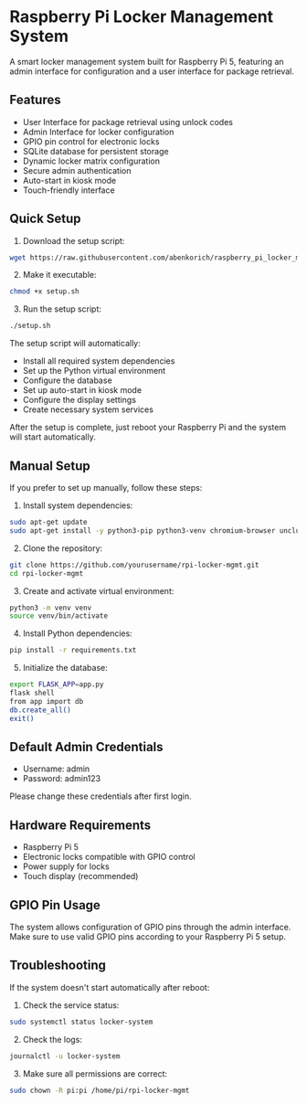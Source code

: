 # Raspberry Pi Locker Management System

A smart locker management system built for Raspberry Pi 5, featuring an admin interface for configuration and a user interface for package retrieval.

## Features

- User Interface for package retrieval using unlock codes
- Admin Interface for locker configuration
- GPIO pin control for electronic locks
- SQLite database for persistent storage
- Dynamic locker matrix configuration
- Secure admin authentication
- Auto-start in kiosk mode
- Touch-friendly interface

## Quick Setup

1. Download the setup script:
```bash
wget https://raw.githubusercontent.com/abenkorich/raspberry_pi_locker_mangement_system/main/setup.sh
```

2. Make it executable:
```bash
chmod +x setup.sh
```

3. Run the setup script:
```bash
./setup.sh
```

The setup script will automatically:
- Install all required system dependencies
- Set up the Python virtual environment
- Configure the database
- Set up auto-start in kiosk mode
- Configure the display settings
- Create necessary system services

After the setup is complete, just reboot your Raspberry Pi and the system will start automatically.

## Manual Setup
If you prefer to set up manually, follow these steps:

1. Install system dependencies:
```bash
sudo apt-get update
sudo apt-get install -y python3-pip python3-venv chromium-browser unclutter git sqlite3 python3-rpi.gpio
```

2. Clone the repository:
```bash
git clone https://github.com/yourusername/rpi-locker-mgmt.git
cd rpi-locker-mgmt
```

3. Create and activate virtual environment:
```bash
python3 -m venv venv
source venv/bin/activate
```

4. Install Python dependencies:
```bash
pip install -r requirements.txt
```

5. Initialize the database:
```bash
export FLASK_APP=app.py
flask shell
from app import db
db.create_all()
exit()
```

## Default Admin Credentials
- Username: admin
- Password: admin123

Please change these credentials after first login.

## Hardware Requirements
- Raspberry Pi 5
- Electronic locks compatible with GPIO control
- Power supply for locks
- Touch display (recommended)

## GPIO Pin Usage
The system allows configuration of GPIO pins through the admin interface. Make sure to use valid GPIO pins according to your Raspberry Pi 5 setup.

## Troubleshooting

If the system doesn't start automatically after reboot:
1. Check the service status:
```bash
sudo systemctl status locker-system
```

2. Check the logs:
```bash
journalctl -u locker-system
```

3. Make sure all permissions are correct:
```bash
sudo chown -R pi:pi /home/pi/rpi-locker-mgmt
